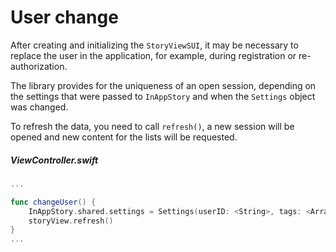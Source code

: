 # User change

After creating and initializing the `StoryViewSUI`, it may be necessary to replace the user in the application, for example, during registration or re-authorization.

The library provides for the uniqueness of an open session, depending on the settings that were passed to `InAppStory` and when the `Settings` object was changed.

To refresh the data, you need to call `refresh()`, a new session will be opened and new content for the lists will be requested.

##### ViewController.swift
```swift
...

func changeUser() {
    InAppStory.shared.settings = Settings(userID: <String>, tags: <Array<String>>)
    storyView.refresh()
}
...
```